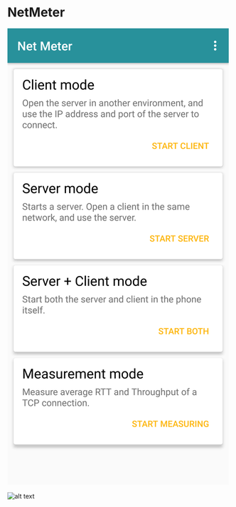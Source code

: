 # NetMeter

![alt text](https://raw.githubusercontent.com/arblitroshani/NetMeter/master/scr1.png)

![alt text](https://raw.githubusercontent.com/arblitroshani/NetMeter/master/scr2.png)
